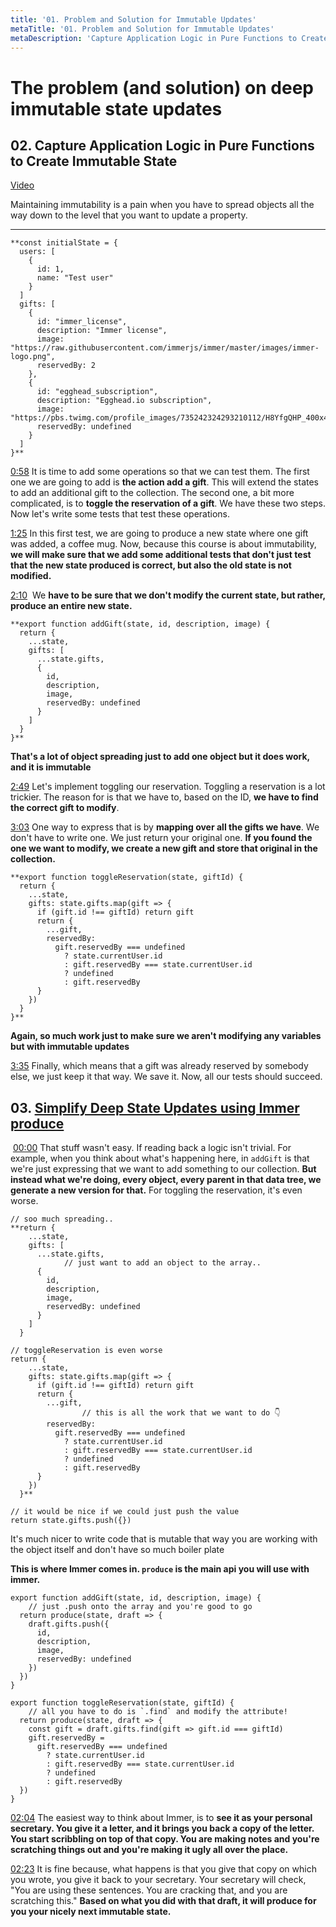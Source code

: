 ```yaml
---
title: '01. Problem and Solution for Immutable Updates'
metaTitle: '01. Problem and Solution for Immutable Updates'
metaDescription: 'Capture Application Logic in Pure Functions to Create Immutable State.'
---
```


# The problem (and solution) on deep immutable state updates

## 02. Capture Application Logic in Pure Functions to Create Immutable State

[Video](https://egghead.io/lessons/javascript-capture-application-logic-in-pure-functions-to-create-immutable-state)

Maintaining immutability is a pain when you have to spread objects all the way down to the level that you want to update a property.

---

    **const initialState = {
      users: [
        {
          id: 1,
          name: "Test user"
        }
      ]
      gifts: [
        {
          id: "immer_license",
          description: "Immer license",
          image: "https://raw.githubusercontent.com/immerjs/immer/master/images/immer-logo.png",
          reservedBy: 2
        },
        {
          id: "egghead_subscription",
          description: "Egghead.io subscription",
          image: "https://pbs.twimg.com/profile_images/735242324293210112/H8YfgQHP_400x400.jpg",
          reservedBy: undefined
        }
      ]
    }**

[0:58](https://egghead.io/lessons/javascript-capture-application-logic-in-pure-functions-to-create-immutable-state) It is time to add some operations so that we can test them. The first one we are going to add is **the action add a gift**. This will extend the states to add an additional gift to the collection. The second one, a bit more complicated, is to **toggle the reservation of a gift**. We have these two steps. Now let's write some tests that test these operations.

[1:25](https://egghead.io/lessons/javascript-capture-application-logic-in-pure-functions-to-create-immutable-state) In this first test, we are going to produce a new state where one gift was added, a coffee mug. Now, because this course is about immutability, **we will make sure that we add some additional tests that don't just test that the new state produced is correct, but also the old state is not modified.**

[2:10](https://egghead.io/lessons/javascript-capture-application-logic-in-pure-functions-to-create-immutable-state)  We **have to be sure that we don't modify the current state, but rather, produce an entire new state.**

    **export function addGift(state, id, description, image) {
      return {
        ...state,
        gifts: [
          ...state.gifts,
          {
            id,
            description,
            image,
            reservedBy: undefined
          }
        ]
      }
    }**

**That's a lot of object spreading just to add one object but it does work, and it is immutable**

[2:49](https://egghead.io/lessons/javascript-capture-application-logic-in-pure-functions-to-create-immutable-state) Let's implement toggling our reservation. Toggling a reservation is a lot trickier. The reason for is that we have to, based on the ID, **we have to find the correct gift to modify**.

[3:03](https://egghead.io/lessons/javascript-capture-application-logic-in-pure-functions-to-create-immutable-state) One way to express that is by **mapping over all the gifts we have**. We don't have to write one. We just return your original one. **If you found the one we want to modify, we create a new gift and store that original in the collection.**

    **export function toggleReservation(state, giftId) {
      return {
        ...state,
        gifts: state.gifts.map(gift => {
          if (gift.id !== giftId) return gift
          return {
            ...gift,
            reservedBy:
              gift.reservedBy === undefined
                ? state.currentUser.id
                : gift.reservedBy === state.currentUser.id
                ? undefined
                : gift.reservedBy
          }
        })
      }
    }**

**Again, so much work just to make sure we aren't modifying any variables but with immutable updates**

[3:35](https://egghead.io/lessons/javascript-capture-application-logic-in-pure-functions-to-create-immutable-state) Finally, which means that a gift was already reserved by somebody else, we just keep it that way. We save it. Now, all our tests should succeed.

## 03. [Simplify Deep State Updates using Immer produce](https://egghead.io/lessons/javascript-simplify-deep-state-updates-using-immer-produce)

 [00:00](https://egghead.io/lessons/javascript-simplify-deep-state-updates-using-immer-produce#t=0) That stuff wasn't easy. If reading back a logic isn't trivial. For example, when you think about what's happening here, in `addGift`  is that we're just expressing that we want to add something to our collection. **But instead what we're doing, every object, every parent in that data tree, we generate a new version for that.** For toggling the reservation, it's even worse.

    // soo much spreading..
    **return {
        ...state,
        gifts: [
          ...state.gifts,
    			// just want to add an object to the array..
          {
            id,
            description,
            image,
            reservedBy: undefined
          }
        ]
      }

    // toggleReservation is even worse
    return {
        ...state,
        gifts: state.gifts.map(gift => {
          if (gift.id !== giftId) return gift
          return {
            ...gift,
    				// this is all the work that we want to do 👇
            reservedBy:
              gift.reservedBy === undefined
                ? state.currentUser.id
                : gift.reservedBy === state.currentUser.id
                ? undefined
                : gift.reservedBy
          }
        })
      }**

    // it would be nice if we could just push the value
    return state.gifts.push({})

It's much nicer to write code that is mutable that way you are working with the object itself and don't have so much boiler plate

 **This is where Immer comes in. `produce` is the main api you will use with immer.**

    export function addGift(state, id, description, image) {
    	// just .push onto the array and you're good to go
      return produce(state, draft => {
        draft.gifts.push({
          id,
          description,
          image,
          reservedBy: undefined
        })
      })
    }

    export function toggleReservation(state, giftId) {
    	// all you have to do is `.find` and modify the attribute!
      return produce(state, draft => {
        const gift = draft.gifts.find(gift => gift.id === giftId)
        gift.reservedBy =
          gift.reservedBy === undefined
            ? state.currentUser.id
            : gift.reservedBy === state.currentUser.id
            ? undefined
            : gift.reservedBy
      })
    }

[02:04](https://egghead.io/lessons/javascript-simplify-deep-state-updates-using-immer-produce#t=124) The easiest way to think about Immer, is to **see it as your personal secretary. You give it a letter, and it brings you back a copy of the letter. You start scribbling on top of that copy. You are making notes and you're scratching things out and you're making it ugly all over the place.**

[02:23](https://egghead.io/lessons/javascript-simplify-deep-state-updates-using-immer-produce#t=143) It is fine because, what happens is that you give that copy on which you wrote, you give it back to your secretary. Your secretary will check, "You are using these sentences. You are cracking that, and you are scratching this." **Based on what you did with that draft, it will produce for you your nicely next immutable state.**
